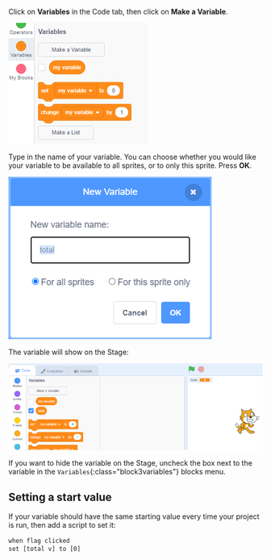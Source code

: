 Click on **Variables** in the Code tab, then click on **Make a Variable**.

![Variable blocks](images/make-a-variable.png)

Type in the name of your variable. You can choose whether you would like your variable to be available to all sprites, or to only this sprite. Press **OK**.

![Create variable](images/name-variable.png)

The variable will show on the Stage:

![Variable on the stage](images/stage-total.png)

If you want to hide the variable on the Stage, uncheck the box next to the variable in the `Variables`{:class="block3variables"} blocks menu.

## Setting a start value

If your variable should have the same starting value every time your project is run, then add a script to set it:

```blocks3
when flag clicked
set [total v] to [0]
```  

